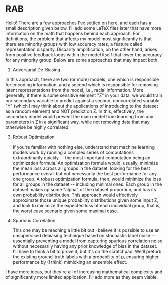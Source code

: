 # RAB

Hello! There are a few approaches I've settled on here, and each has a small description given below. I'll add some LaTeX files later that have more information on the math that happens behind each approach. For definitions, the problem that affects my model most significantly is that there are minority groups with low accuracy rates, a feature called representation disparity. Disparity amplification, on the other hand, arises from positive feedback loops within the model itself that lower the accuracy for any minority group. Below are some approaches that may impact both.

1) Adversarial De-Biasing

  In this approach, there are two (or more) models, one which is responsible for encoding information, and a second which is responsible for removing latent representations from the model, i.e., racial information. More generally, if there is some sensitive element "Z" in your data, we would train our secondary variable to predict against a second, noncorrelated variable "Y" (which I may think about the applications of introducing to the dataset as a random element) and NOT predict on Z. In this, effectively, the secondary model would prevent the main model from learning from any parameters in Z in a significant way, while not removing data that may otherwise be highly correlated.

3) Robust Optimization

   If you're familiar with nothing else, understand that machine learning models work by running a complex series of computations extraordinarily quickly -- the most important computation being an optimization formula. An optimization formula would, usually, minimize the mean loss across all groups in the dataset, looking for the best performance overall but not necessarily the best performance for any one group. A robust optimization formula, then, would minimize the loss for all groups in the dataset -- including minimal ones. Each group in the dataset makes up some "alpha" of the dataset proportion, and has its own probability distribution. This approach would effectively approximate those unique probability distributions given some input Z, and look to minimize the expected loss of each individual group, that is, the worst case scenario given some maximal case.

5) Spurious Correlation

   This one may be reaching a little bit but I believe it is possible to use an unsupervised debiasing technique based on stochastic label noise -- essentially preventing a model from capturing spurious correlation noise without necessarily having any prior knowledge of bias in the dataset. I'll have to think a bit to prove it, but it's on the scratchpad. We'll preturb the existing ground-truth labels with a probability of p, ensuring higher performance by (I think) mimicking an ensemble effect.

I have more ideas, but they're all of increasing mathematical complexity and of significantly more limited application. I'll add more as they seem viable. 
